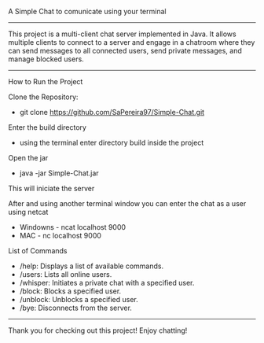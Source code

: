 A Simple Chat to comunicate using your terminal

---------------------------------------------------

This project is a multi-client chat server implemented in Java. It allows multiple clients to connect to a server and engage in a chatroom where they can send messages to all connected users, send private messages, and manage blocked users.

____________________________________________________

How to Run the Project

Clone the Repository:
- git clone https://github.com/SaPereira97/Simple-Chat.git

Enter the build directory
- using the terminal enter directory build inside the project

Open the jar
- java -jar Simple-Chat.jar

This will iniciate the server 

After and using another terminal window you can enter the chat as a user using netcat

- Windowns - ncat localhost 9000
- MAC - nc localhost 9000


List of Commands
- /help: Displays a list of available commands.
- /users: Lists all online users.
- /whisper: Initiates a private chat with a specified user.
- /block: Blocks a specified user.
- /unblock: Unblocks a specified user.
- /bye: Disconnects from the server.

______________________________________________________________________________________

Thank you for checking out this project! Enjoy chatting!
